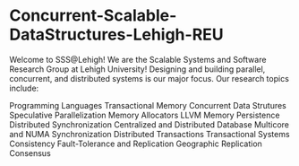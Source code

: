 # Concurrent-Scalable-DataStructures-Lehigh-REU



Welcome to SSS@Lehigh!
We are the Scalable Systems and Software Research Group at Lehigh University!
Designing and building parallel, concurrent, and distributed systems is our major focus. Our research topics include:

Programming Languages
Transactional Memory
Concurrent Data Strutures
Speculative Parallelization
Memory Allocators
LLVM
Memory Persistence
Distributed Synchronization
Centralized and Distributed Database
Multicore and NUMA Synchronization
Distributed Transactions
Transactional Systems
Consistency
Fault-Tolerance and Replication
Geographic Replication
Consensus
